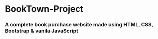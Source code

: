 # BookTown-Project
### A complete book purchase website made using HTML, CSS, Bootstrap & vanila JavaScript.
















